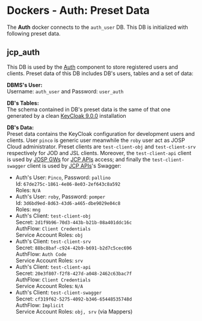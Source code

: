 # Dockers - Auth: Preset Data

The **Auth** docker connects to the ```auth_user``` DB. This DB is initialized
with following preset data.


## jcp_auth

This DB is used by the [Auth](auth.md) component to store registered users and
clients. Preset data of this DB includes DB's users, tables and a set of data:

**DBMS's User:**<br>
  Username: ```auth_user``` and Password: ```user_auth```

**DB's Tables:**<br>
  The schema contained in DB's preset data is the same of that one
  generated by a clean [KeyCloak 9.0.0](https://www.keycloak.org/archive/documentation-9.0.html)
  installation

**DB's Data:**<br>
  Preset data contains the KeyCloak configuration for development users and
  clients. User ```pinco``` is generic user meanwhile the ```roby``` user act as
  JOSP Cloud administrator. Preset clients are ```test-client-obj``` and
  ```test-client-srv``` respectively for JOD and JSL clients. Moreover, the
  ```test-client-api``` client is used by [JOSP GWs](../jospGWs/README.md) for
  [JCP APIs](../jcpAPIs/README.md) access; and finally the ```test-client-swagger```
  client is used by [JCP APIs](../jcpAPIs/README.md)'s Swagger:

  * Auth's User: ```Pinco```, Password: ```pallino```<br>
    Id: ```67de275c-1861-4e86-8e03-2ef643c8a592```<br>
    Roles: ```N/A```
  * Auth's User: ```roby```, Password: ```pomper```<br>
    Id: ```3d6bd9ed-8d63-43d6-a465-dbe9029e04c8```<br>
    Roles: ```mng```
  * Auth's Client: ```test-client-obj```<br>
    Secret: ```2d1f9b96-70d3-443b-b21b-08a401ddc16c```<br>
    AuthFlow: ```Client Credentials```<br>
    Service Account Roles: ```obj```
  * Auth's Client: ```test-client-srv```<br>
    Secret: ```88bc8baf-c924-42b9-b691-b2d7c5cec696```<br>
    AuthFlow: ```Auth Code```<br>
    Service Account Roles: ```srv```
  * Auth's Client: ```test-client-api```<br>
    Secret: ```20e3f807-f2f8-427d-a048-2462c63bac7f```<br>
    AuthFlow: ```Client Credentials```<br>
    Service Account Roles: ```N/A```
  * Auth's Client: ```test-client-swagger```<br>
    Secret: ```cf319f62-5275-4092-b346-65448535748d```<br>
    AuthFlow: ```Implicit```<br>
    Service Account Roles: ```obj, srv``` (via Mappers)
